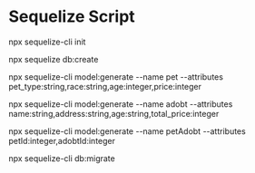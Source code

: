 # Sequelize Script

npx sequelize-cli init

npx sequelize db:create

npx sequelize-cli model:generate --name pet --attributes pet_type:string,race:string,age:integer,price:integer

npx sequelize-cli model:generate --name adobt --attributes name:string,address:string,age:string,total_price:integer

npx sequelize-cli model:generate --name petAdobt --attributes petId:integer,adobtId:integer

npx sequelize-cli db:migrate
